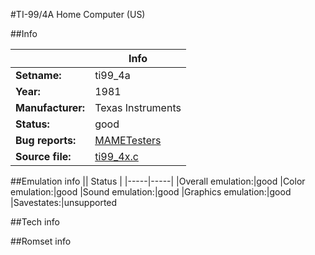 #TI-99/4A Home Computer (US)

##Info

||Info|
|-----|-----|
|**Setname:**|ti99_4a
|**Year:**|1981
|**Manufacturer:**|Texas Instruments
|**Status:**|good
|**Bug reports:**|[MAMETesters](http://mametesters.org/view_all_set.php?type=1&temporary=y&search=ti99_4x.c)
|**Source file:**|[ti99_4x.c](https://github.com/mamedev/mame/blob/master/src/mess/drivers/ti99_4x.c)

##Emulation info
|| Status |
|-----|-----|
|Overall emulation:|good
|Color emulation:|good
|Sound emulation:|good
|Graphics emulation:|good
|Savestates:|unsupported

##Tech info

##Romset info

<!--- START OF EDITED COMMENT DO NOT TOUCH TEXT ABOVE-->
